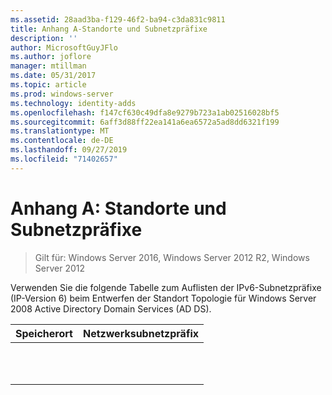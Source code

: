 ```yaml
---
ms.assetid: 28aad3ba-f129-46f2-ba94-c3da831c9811
title: Anhang A-Standorte und Subnetzpräfixe
description: ''
author: MicrosoftGuyJFlo
ms.author: joflore
manager: mtillman
ms.date: 05/31/2017
ms.topic: article
ms.prod: windows-server
ms.technology: identity-adds
ms.openlocfilehash: f147cf630c49dfa8e9279b723a1ab02516028bf5
ms.sourcegitcommit: 6aff3d88ff22ea141a6ea6572a5ad8dd6321f199
ms.translationtype: MT
ms.contentlocale: de-DE
ms.lasthandoff: 09/27/2019
ms.locfileid: "71402657"
---
```

# <a name="appendix-a-locations-and-subnet-prefixes"></a>Anhang A: Standorte und Subnetzpräfixe

>Gilt für: Windows Server 2016, Windows Server 2012 R2, Windows Server 2012

Verwenden Sie die folgende Tabelle zum Auflisten der IPv6-Subnetzpräfixe (IP-Version 6) beim Entwerfen der Standort Topologie für Windows Server 2008 Active Directory Domain Services (AD DS).  
  
|Speicherort|Netzwerksubnetzpräfix|  
|------------|-------------------------|  
|||  
|||  
|||  
|||  
|||  
|||  
|||  
|||  
|||  
|||  
|||  
  



